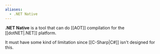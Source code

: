```yaml
---
aliases:
  - .NET Native
---
```

**.NET Native** is a tool that can do [[AOT]] compilation for the [[dotNET|.NET]] platform.

It must have some kind of limitation since [[C-Sharp|C#]] isn't designed for this.